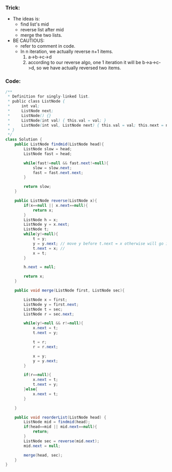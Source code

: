 ### Trick:
- The ideas is:
	- find list's mid
	- reverse list after mid
	- merge the two lists.
- BE CAUTIOUS:
	- refer to comment in code.
	- In n iteration, we actually reverse n+1 items.
		1. a->b->c->d
		2. according to our reverse algo, one 1 iteration it will be b->a->c->d, so we have actually reversed two items.

### Code:
```java
/**
 * Definition for singly-linked list.
 * public class ListNode {
 *     int val;
 *     ListNode next;
 *     ListNode() {}
 *     ListNode(int val) { this.val = val; }
 *     ListNode(int val, ListNode next) { this.val = val; this.next = next; }
 * }
 */
class Solution {
    public ListNode findmid(ListNode head){
        ListNode slow = head;
        ListNode fast = head;

        while(fast!=null && fast.next!=null){
            slow = slow.next;
            fast = fast.next.next;
        }

        return slow;
    }

    public ListNode reverse(ListNode x){
        if(x==null || x.next==null){
            return x;
        }
        ListNode h = x;
        ListNode y = x.next;
        ListNode t;
        while(y!=null){
            t = y;
		    y = y.next; // move y before t.next = x otherwise will go in                              // inf loop COS IT IS a<-b c right now.
            t.next = x; // 
            x = t;
        }

        h.next = null;

        return x;
    }

    public void merge(ListNode first, ListNode sec){

        ListNode x = first;
        ListNode y = first.next;
        ListNode t = sec;
        ListNode r = sec.next;

        while(y!=null && r!=null){
            x.next = t;
            t.next = y;

            t = r;
            r = r.next;

            x = y;
            y = y.next;
        }

        if(r==null){
            x.next = t;
            t.next = y;
        }else{
            x.next = t;
        }

    }

    public void reorderList(ListNode head) {
        ListNode mid = findmid(head);
        if(head==mid || mid.next==null){
            return;
        }
        ListNode sec = reverse(mid.next);
        mid.next = null;

        merge(head, sec);
    }
}
```